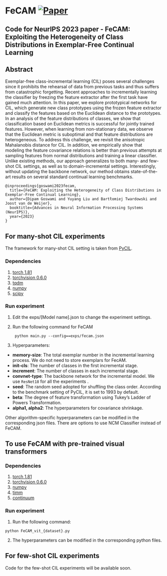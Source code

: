 # FeCAM [![Paper](https://img.shields.io/badge/arXiv-2210.07207-brightgreen)](https://arxiv.org/abs/2309.14062)
## Code for NeurIPS 2023 paper - FeCAM: Exploiting the Heterogeneity of Class Distributions in Exemplar-Free Continual Learning

## Abstract
Exemplar-free class-incremental learning (CIL) poses several challenges since it prohibits the rehearsal of data from previous tasks and thus suffers from catastrophic forgetting. Recent approaches to incrementally learning the classifier by freezing the feature extractor after the first task have gained much attention. In this paper, we explore prototypical networks for CIL, which generate new class prototypes using the frozen feature extractor and classify the features based on the Euclidean distance to the prototypes. In an analysis of the feature distributions of classes, we show that classification based on Euclidean metrics is successful for jointly trained features. However, when learning from non-stationary data, we observe that the Euclidean metric is suboptimal and that feature distributions are heterogeneous. To address this challenge, we revisit the anisotropic Mahalanobis distance for CIL. In addition, we empirically show that modeling the feature covariance relations is better than previous attempts at sampling features from normal distributions and training a linear classifier. Unlike existing methods, our approach generalizes to both many- and few-shot CIL settings, as well as to domain-incremental settings. Interestingly, without updating the backbone network, our method obtains state-of-the-art results on several standard continual learning benchmarks.

```
@inproceedings{goswami2023fecam,
  title={FeCAM: Exploiting the Heterogeneity of Class Distributions in Exemplar-Free Continual Learning}, 
  author={Dipam Goswami and Yuyang Liu and Bartłomiej Twardowski and Joost van de Weijer},
  booktitle={Advances in Neural Information Processing Systems (NeurIPS)},
  year={2023}
}
```

## For many-shot CIL experiments

The framework for many-shot CIL setting is taken from [PyCIL](https://github.com/G-U-N/PyCIL).

### Dependencies
1. [torch 1.81](https://github.com/pytorch/pytorch)
2. [torchvision 0.6.0](https://github.com/pytorch/vision)
3. [tqdm](https://github.com/tqdm/tqdm)
4. [numpy](https://github.com/numpy/numpy)
5. [scipy](https://github.com/scipy/scipy)

### Run experiment

1. Edit the exps/[Model name].json to change the experiment settings.
2. Run the following command for FeCAM
   
   ```
    python main.py --config==exps/fecam.json
   ```
3. Hyperparameters:
  - **memory-size**: The total exemplar number in the incremental learning process. We do not need to store exemplars for FecAM.
  - **init-cls**: The number of classes in the first incremental stage. 
  - **increment**: The number of classes in each incremental stage. 
  - **convnet-type**: The backbone network for the incremental model. We use `ResNet18` for all the experiments .
  - **seed**: The random seed adopted for shuffling the class order. According to the benchmark setting of PyCIL, it is set to 1993 by default.
  - **beta**: The degree of feature transformation using Tukey’s Ladder of Powers Transformation.
  - **alpha1, alpha2**: The hyperparameters for covariance shrinkage.

Other algorithm-specific hyperparameters can be modified in the corresponding json files. There are options to use NCM Classifier instead of FeCAM.

## To use FeCAM with pre-trained visual transformers

### Dependencies
1. [torch 1.81](https://github.com/pytorch/pytorch)
2. [torchvision 0.6.0](https://github.com/pytorch/vision)
3. [numpy](https://github.com/numpy/numpy)
4. [timm](https://pypi.org/project/timm/)
5. [continuum](https://pypi.org/project/continuum/)

### Run experiment

1. Run the following command:

```
python FeCAM_vit_{dataset}.py
```
2. The hyperparameters can be modified in the corresponding python files.

## For few-shot CIL experiments

Code for the few-shot CIL experiments will be available soon.

